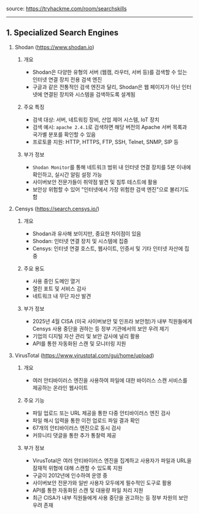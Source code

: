 source: https://tryhackme.com/room/searchskills

---

## 1. Specialized Search Engines

1. Shodan (https://www.shodan.io)
	1. 개요
		- Shodan은 다양한 유형의 서버 (웹캠, 라우터, 서버 등)를 검색할 수 있는 인터넷 연결 장치 전용 검색 엔진
		- 구글과 같은 전통적인 검색 엔진과 달리, Shodan은 웹 페이지가 아닌 인터넷에 연결된 장치와 시스템을 검색하도록 설계됨

	2. 주요 특징
		- 검색 대상: 서버, 네트워킹 장비, 산업 제어 시스템, IoT 장치
		- 검색 예시: `apache 2.4.1`로 검색하면 해당 버전의 Apache 서버 목록과 국가별 분포를 확인할 수 있음
		- 프로토콜 지원: HTTP, HTTPS, FTP, SSH, Telnet, SNMP, SIP 등

	3. 부가 정보
		- `Shodan Monitor`를 통해 네트워크 범위 내 인터넷 연결 장치를 5분 이내에 확인하고, 실시간 알림 설정 가능
		- 사이버보안 전문가들이 취약점 발견 및 침투 테스트에 활용
		- 보안상 위험할 수 있어 "인터넷에서 가장 위험한 검색 엔진"으로 불리기도 함

2. Censys (https://search.censys.io/)
	1. 개요
		- Shodan과 유사해 보이지만, 중요한 차이점이 있음
		- Shodan: 인터넷 연결 장치 및 시스템에 집중
		- Censys: 인터넷 연결 호스트, 웹사이트, 인증서 및 기타 인터넷 자산에 집중

	2. 주요 용도
		- 사용 중인 도메인 열거
		- 열린 포트 및 서비스 감사
		- 네트워크 내 무단 자산 발견

	3. 부가 정보
		- 2025년 4월 CISA (미국 사이버보안 및 인프라 보안청)가 내부 직원들에게 Censys 사용 중단을 권하는 등 정부 기관에서의 보안 우려 제기
		- 기업의 디지털 자산 관리 및 보안 감사에 널리 활용
		- API를 통한 자동화된 스캔 및 모니터링 지원

3. VirusTotal (https://www.virustotal.com/gui/home/upload)
	1. 개요
		- 여러 안티바이러스 엔진을 사용하여 파일에 대한 바이러스 스캔 서비스를 제공하는 온라인 웹사이트

	2. 주요 기능
		- 파일 업로드 또는 URL 제공을 통한 다중 안티바이러스 엔진 검사
		- 파일 해시 입력을 통한 이전 업로드 파일 결과 확인
		- 67개의 안티바이러스 엔진으로 동시 검사
		- 커뮤니티 댓글을 통한 추가 통찰력 제공

	3. 부가 정보
		- VirusTotal은 여러 안티바이러스 엔진을 집계하고 사용자가 파일과 URL을 잠재적 위협에 대해 스캔할 수 있도록 지원
		- 구글이 2012년에 인수하여 운영 중
		- 사이버보안 전문가와 일반 사용자 모두에게 필수적인 도구로 활용
		- API를 통한 자동화된 스캔 및 대용량 파일 처리 지원
		- 최근 CISA가 내부 직원들에게 사용 중단을 권고하는 등 정부 차원의 보안 우려 존재
























